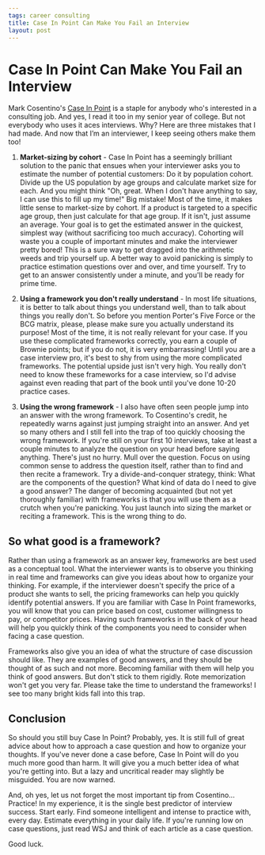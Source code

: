 ```yaml
--- 
tags: career consulting
title: Case In Point Can Make You Fail an Interview
layout: post
---
```


# Case In Point Can Make You Fail an Interview

Mark Cosentino's [Case In Point][cip] is a staple for anybody who's interested in a consulting job. And yes, I read it too in my senior year of college. But not everybody who uses it aces interviews. Why? Here are three mistakes that I had made. And now that I’m an interviewer, I keep seeing others make them too!

[cip]: http://www.amazon.com/Case-Point-Complete-Interview-Preparation/dp/0971015864

1. __Market-sizing by cohort__ - Case In Point has a seemingly brilliant solution to the panic that ensues when your interviewer asks you to estimate the number of potential customers: Do it by population cohort. Divide up the US population by age groups and calculate market size for each. And you might think "Oh, great. When I don't have anything to say, I can use this to fill up my time!" Big mistake! Most of the time, it makes little sense to market-size by cohort. If a product is targeted to a specific age group, then just calculate for that age group. If it isn't, just assume an average. Your goal is to get the estimated answer in the quickest, simplest way (without sacrificing too much accuracy). Cohorting will waste you a couple of important minutes and make the interviewer pretty bored! This is a sure way to get dragged into the arithmetic weeds and trip yourself up. A better way to avoid panicking is simply to practice estimation questions over and over, and time yourself. Try to get to an answer consistently under a minute, and you'll be ready for prime time. 

2. __Using a framework you don't really understand__ - In most life situations, it is better to talk about things you understand well, than to talk about things you really don't. So before you mention Porter's Five Force or the BCG matrix, please, please make sure you actually understand its purpose! Most of the time, it is not really relevant for your case. If you use these complicated frameworks correctly, you earn a couple of Brownie points; but if you do not, it is very embarrassing! Until you are a case interview pro, it's best to shy from using the more complicated frameworks. The potential upside just isn't very high. You really don't need to know these frameworks for a case interview, so I'd advise against even reading that part of the book until you've done 10-20 practice cases. 

3. __Using the wrong framework__ - I also have often seen people jump into an answer with the wrong framework. To Cosentino's credit, he repeatedly warns against just jumping straight into an answer. And yet so many others and I still fell into the trap of too quickly choosing the wrong framework. If you're still on your first 10 interviews, take at least a couple minutes to analyze the question on your head before saying anything. There's just no hurry. Mull over the question. Focus on using common sense to address the question itself, rather than to find and then recite a framework. Try a divide-and-conquer strategy, think: What are the components of the question? What kind of data do I need to give a good answer? The danger of becoming acquainted (but not yet thoroughly familiar) with frameworks is that you will use them as a crutch when you're panicking. You just launch into sizing the market or reciting a framework. This is the wrong thing to do. 

## So what good is a framework? 

Rather than using a framework as an answer key, frameworks are best used as a conceptual tool. What the interviewer wants is to observe you thinking in real time and frameworks can give you ideas about how to organize your thinking. For example, if the interviewer doesn't specify the price of a product she wants to sell, the pricing frameworks can help you quickly identify potential answers. If you are familiar with Case In Point frameworks, you will know that you can price based on cost, customer willingness to pay, or competitor prices. Having such frameworks in the back of your head will help you quickly think of the components you need to consider when facing a case question. 

Frameworks also give you an idea of what the structure of case discussion should like. They are examples of good answers, and they should be thought of as such and not more. Becoming familiar with them will help you think of good answers. But don't stick to them rigidly. Rote memorization won't get you very far. Please take the time to understand the frameworks! I see too many bright kids fall into this trap. 

## Conclusion

So should you still buy Case In Point? Probably, yes. It is still full of great advice about how to approach a case question and how to organize your thoughts. If you've never done a case before, Case In Point will do you much more good than harm. It will give you a much better idea of what you're getting into. But a lazy and uncritical reader may slightly be misguided. You are now warned. 

And, oh yes, let us not forget the most important tip from Cosentino... Practice! In my experience, it is the single best predictor of interview success. Start early. Find someone intelligent and intense to practice with, every day. Estimate everything in your daily life. If you're running low on case questions, just read WSJ and think of each article as a case question. 

Good luck.
